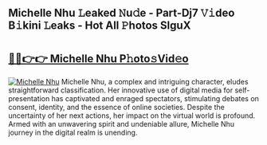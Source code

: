 ## Michelle Nhu 𝙻eaked 𝙽u𝚍e - Part-Dj7 𝚅𝚒deo B𝚒kini 𝙻eaks - Hot All 𝙿hotos SlguX

# <h2><a href="http://ld17fp.urlbe.top/?page=Michelle+Nhu">🔗🔗👉👉 Michelle Nhu P𝚑oto𝚜Vid𝚎o</a></h2>

[![Michelle Nhu](https://i.imgur.com/eBuTRDB.gif)](http://ld17fp.urlbe.top/?page=Michelle+Nhu)
Michelle Nhu, a complex and intriguing character, eludes straightforward classification. Her innovative use of digital media for self-presentation has captivated and enraged spectators, stimulating debates on consent, identity, and the essence of online societies. Despite the uncertainty of her next actions, her impact on the virtual world is profound. Armed with an unwavering spirit and undeniable allure, Michelle Nhu journey in the digital realm is unending.
